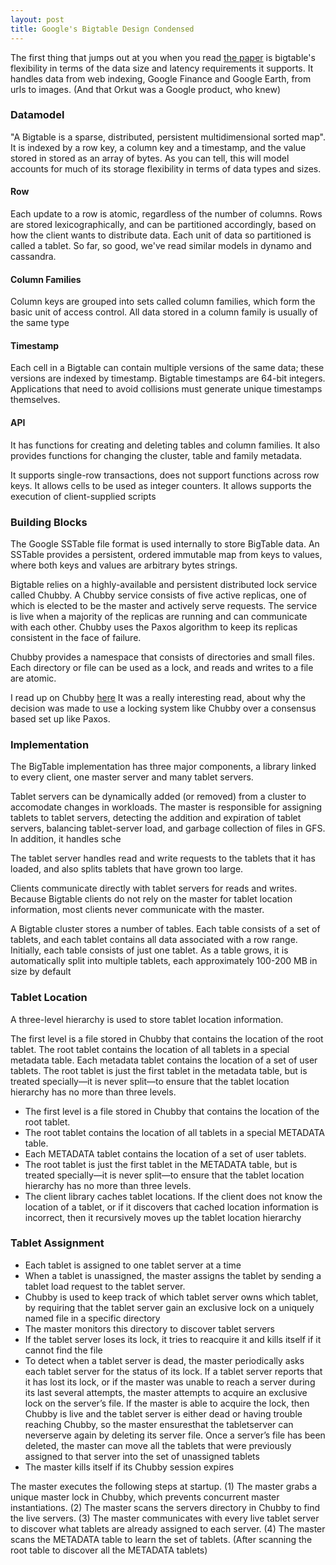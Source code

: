 ```yaml
---
layout: post
title: Google's Bigtable Design Condensed 
---
```


The first thing that jumps out at you when you read [the paper](https://static.googleusercontent.com/media/research.google.com/en//archive/bigtable-osdi06.pdf) is bigtable's flexibility in terms of the data size and latency requirements it supports.
It handles data from web indexing, Google Finance and Google Earth, from urls to images. (And that Orkut was a Google product, who knew)

### Datamodel

"A Bigtable is a sparse, distributed, persistent multidimensional sorted map". It is indexed by a row key, a column key and a timestamp, and the value stored in stored as an 
array of bytes. As you can tell, this will model accounts for much of its storage flexibility in terms of data types and sizes.

#### Row
Each update to a row is atomic, regardless of the number of columns. Rows are stored lexicographically, and can be partitioned accordingly,
based on how the client wants to distribute data. Each unit of data so partitioned is called a tablet. So far, so good, we've read similar models 
in dynamo and cassandra.

#### Column Families
Column keys are grouped into sets called column families, which form the basic unit of access control. All data
stored in a column family is usually of the same type

#### Timestamp
Each cell in a Bigtable can contain multiple versions of the same data; these versions are indexed by timestamp.
Bigtable timestamps are 64-bit integers. Applications that need to avoid collisions
must generate unique timestamps themselves.

#### API
It has functions for creating and deleting tables and column families. It also provides functions for changing the 
cluster, table and family metadata.

It supports single-row transactions, does not support functions across row keys.
It allows cells to be used as integer counters.
It allows supports the execution of client-supplied scripts

### Building Blocks
The Google SSTable file format is used internally to store BigTable data. An SSTable provides a persistent,
ordered immutable map from keys to values, where both keys and values are arbitrary bytes strings.

Bigtable relies on a highly-available and persistent distributed lock service called Chubby. A Chubby service consists of five active replicas, one of which is
elected to be the master and actively serve requests. The service is live when a majority of the replicas are running
and can communicate with each other. Chubby uses the Paxos algorithm to keep its replicas consistent in
the face of failure.

Chubby provides a namespace that consists of directories and small files. Each directory or
file can be used as a lock, and reads and writes to a file are atomic.

I read up on Chubby [here](https://medium.com/coinmonks/chubby-a-centralized-lock-service-for-distributed-applications-390571273052)
It was a really interesting read, about why the decision was made to use a locking system like Chubby over
a consensus based set up like Paxos.

### Implementation 
The BigTable implementation has three major components, a library linked to every client, one master server and 
many tablet servers. 

Tablet servers can be dynamically added (or removed) from a cluster to accomodate changes in workloads.
The master is responsible for assigning tablets to tablet servers, detecting the addition and expiration of tablet
servers, balancing tablet-server load, and garbage collection of files in GFS. In addition, it handles sche

The tablet server handles read and write requests to the tablets that it has loaded, and also splits
tablets that have grown too large.

Clients communicate directly with tablet servers for reads and writes. Because Bigtable clients do not rely on
the master for tablet location information, most clients never communicate with the master.

A Bigtable cluster stores a number of tables. Each table consists of a set of tablets, and each tablet contains
all data associated with a row range. Initially, each table consists of just one tablet. As a table grows, it is automatically split into multiple tablets, each approximately
100-200 MB in size by default

### Tablet Location

A three-level hierarchy is used to store tablet location information.

The first level is a file stored in Chubby that contains the location of the root tablet. The root tablet contains
the location of all tablets in a special metadata table. Each metadata tablet contains the location of a set of
user tablets. The root tablet is just the first tablet in the metadata table, but is treated specially—it is never
split—to ensure that the tablet location hierarchy has no more than three levels.

* The first level is a file stored in Chubby that contains the location of the root tablet.
* The root tablet contains the location of all tablets in a special METADATA table. 
* Each METADATA tablet contains the location of a set of user tablets. 
* The root tablet is just the first tablet in the METADATA table, but is treated specially—it is never
split—to ensure that the tablet location hierarchy has no more than three levels.
* The client library caches tablet locations. If the client does not know the location of a tablet, 
or if it discovers that cached location information is incorrect, then it recursively moves up the tablet location hierarchy

### Tablet Assignment

* Each tablet is assigned to one tablet server at a time
* When a tablet is unassigned, the master assigns the tablet by sending a tablet load request to the tablet server.
* Chubby is used to keep track of which tablet server owns which tablet, by requiring that the tablet server gain an exclusive lock on a uniquely named file in a specific directory
* The master monitors this directory to discover tablet servers
* If the tablet server loses its lock, it tries to reacquire it and kills itself if it cannot find the file
* To detect when a tablet server is dead, the master periodically asks each tablet server for the status of its
lock. If a tablet server reports that it has lost its lock, or if the master was unable to reach a server during its
last several attempts, the master attempts to acquire an exclusive lock on the server’s file. If the master is able to
acquire the lock, then Chubby is live and the tablet server is either dead or having trouble reaching Chubby, so the
master ensuresthat the tabletserver can neverserve again by deleting its server file. Once a server’s file has been
deleted, the master can move all the tablets that were previously assigned to that server into the set of unassigned
tablets
* The master kills itself if its Chubby session expires

The master executes the following steps at startup. 
(1) The master grabs a unique master lock in Chubby, which prevents concurrent master instantiations. 
(2) The master scans the servers directory in Chubby to find the live servers.
(3) The master communicates with every live tablet server to discover what tablets are already assigned to
each server. 
(4) The master scans the METADATA table to learn the set of tablets. (After scanning the root table to discover all the METADATA tablets)
